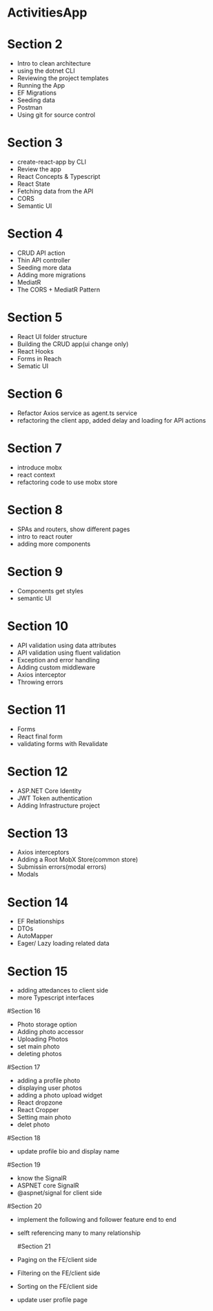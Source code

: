# ActivitiesApp

# Section 2
- Intro to clean architecture
- using the dotnet CLI
- Reviewing the project templates
- Running the App
- EF Migrations
- Seeding data
- Postman
- Using git for source control

# Section 3
- create-react-app by CLI
- Review the app
- React Concepts & Typescript
- React State
- Fetching data from the API
- CORS
- Semantic UI

# Section 4
- CRUD API action
- Thin API controller
- Seeding more data
- Adding more migrations
- MediatR
- The CORS + MediatR Pattern

# Section 5
- React UI folder structure
- Building the CRUD app(ui change only)
- React Hooks
- Forms in Reach
- Sematic UI

# Section 6
- Refactor Axios service as agent.ts service
- refactoring the client app, added delay and loading for API actions

# Section 7
- introduce mobx
- react context
- refactoring code to use mobx store

# Section 8
- SPAs and routers, show different pages
- intro to react router
- adding more components

# Section 9
- Components get styles
- semantic UI

# Section 10
- API validation using data attributes
- API validation using fluent validation
- Exception and error handling
- Adding custom middleware
- Axios interceptor
- Throwing errors

# Section 11
- Forms
- React final form
- validating forms with Revalidate

# Section 12
- ASP.NET Core Identity
- JWT Token authentication
- Adding Infrastructure project

# Section 13
- Axios interceptors
- Adding a Root MobX Store(common store)
- Submissin errors(modal errors)
- Modals

# Section 14
- EF Relationships
- DTOs
- AutoMapper
- Eager/ Lazy loading related data

# Section 15
- adding attedances to client side
- more Typescript interfaces

#Section 16
 - Photo storage option
 - Adding photo accessor
 - Uploading Photos
 - set main photo
 - deleting photos

 #Section 17
 - adding a profile photo
 - displaying user photos
 - adding a photo upload widget
 - React dropzone
 - React Cropper
 - Setting main photo
 - delet photo
 
 #Section 18
 - update profile bio and display name

 #Section 19
 - know the SignalR
 - ASPNET core SignalR
 - @aspnet/signal for client side

  #Section 20
 - implement the following and follower feature end to end
 - selft referencing many to many relationship

   #Section 21
 - Paging on the FE/client side
 - Filtering on the FE/client side
 - Sorting on the FE/client side
 - update user profile page
